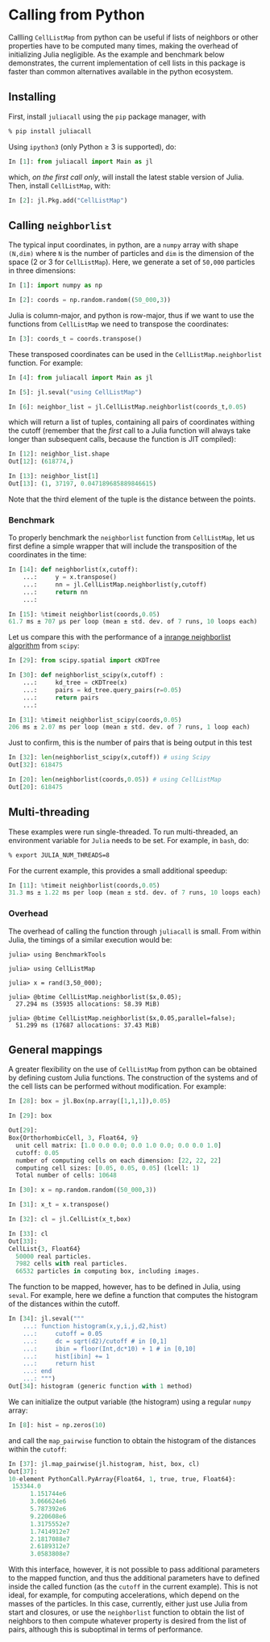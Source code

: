 # Calling from Python

Callling `CellListMap` from python can be useful if lists of neighbors or other properties have to be computed many times, making the overhead of initializing Julia negligible. As the example and benchmark below demonstrates, the current implementation of cell lists in this package is faster than common alternatives available in the python ecosystem. 

## Installing

First, install `juliacall` using the `pip` package manager, with
```bash
% pip install juliacall
```

Using `ipython3` (only Python $\geq$ 3 is supported), do:

```python
In [1]: from juliacall import Main as jl
```
which, *on the first call only*, will install the latest stable version of Julia. Then, install `CellListMap`, with:
```python
In [2]: jl.Pkg.add("CellListMap")
```

## Calling `neighborlist` 

The typical input coordinates, in python, are a `numpy` array with shape `(N,dim)` where `N` is the number of particles and `dim` is the dimension
of the space (2 or 3 for `CellListMap`). Here, we generate a set of `50,000` particles in three dimensions:
```python
In [1]: import numpy as np

In [2]: coords = np.random.random((50_000,3))
```

Julia is column-major, and python is row-major, thus if we want to use the functions from `CellListMap` we need to transpose the coordinates:
```python
In [3]: coords_t = coords.transpose()
```

These transposed coordinates can be used in the `CellListMap.neighborlist` function. For example:
```python
In [4]: from juliacall import Main as jl

In [5]: jl.seval("using CellListMap")

In [6]: neighbor_list = jl.CellListMap.neighborlist(coords_t,0.05)
```
which will return a list of tuples, containing all pairs of coordinates withing the cutoff (remember that the *first* call to a Julia function will always take longer than subsequent calls, because the function is JIT compiled):

```python
In [12]: neighbor_list.shape
Out[12]: (618774,)

In [13]: neighbor_list[1]
Out[13]: (1, 37197, 0.047189685889846615)
```
Note that the third element of the tuple is the distance between the points.

### Benchmark

To properly benchmark the `neighborlist` function from `CellListMap`, let us first define a simple wrapper that will include the transposition of the coordinates in the time:

```python
In [14]: def neighborlist(x,cutoff):
    ...:     y = x.transpose()
    ...:     nn = jl.CellListMap.neighborlist(y,cutoff)
    ...:     return nn
    ...:

In [15]: %timeit neighborlist(coords,0.05)
61.7 ms ± 707 µs per loop (mean ± std. dev. of 7 runs, 10 loops each)
```

Let us compare this with the performance of a [inrange neighborlist algorithm](https://docs.scipy.org/doc/scipy/reference/generated/scipy.spatial.cKDTree.query_ball_tree.html) from `scipy`:

```python
In [29]: from scipy.spatial import cKDTree

In [30]: def neighborlist_scipy(x,cutoff) : 
    ...:     kd_tree = cKDTree(x)  
    ...:     pairs = kd_tree.query_pairs(r=0.05)  
    ...:     return pairs 
    ...:

In [31]: %timeit neighborlist_scipy(coords,0.05)
206 ms ± 2.07 ms per loop (mean ± std. dev. of 7 runs, 1 loop each)
```

Just to confirm, this is the number of pairs that is being output in this test
```python
In [32]: len(neighborlist_scipy(x,cutoff)) # using Scipy
Out[32]: 618475

In [20]: len(neighborlist(coords,0.05)) # using CellListMap
Out[20]: 618475
```

## Multi-threading

These examples were run single-threaded. To run multi-threaded, an environment variable for `Julia` needs to be set. For example,
in `bash`, do:
```bash
% export JULIA_NUM_THREADS=8
```

For the current example, this provides a small additional speedup:
```python
In [11]: %timeit neighborlist(coords,0.05)
31.3 ms ± 1.22 ms per loop (mean ± std. dev. of 7 runs, 10 loops each)
```

### Overhead

The overhead of calling the function through `juliacall`  is small. From within Julia, the timings of a similar execution would be:
```julia-repl
julia> using BenchmarkTools

julia> using CellListMap

julia> x = rand(3,50_000);

julia> @btime CellListMap.neighborlist($x,0.05);
  27.294 ms (35935 allocations: 58.39 MiB)

julia> @btime CellListMap.neighborlist($x,0.05,parallel=false);
  51.299 ms (17687 allocations: 37.43 MiB)
```

## General mappings

A greater flexibility on the use of `CellListMap` from python can be obtained by defining custom Julia functions. The construction of the systems and of the cell lists can be performed without modification. For example:

```python
In [28]: box = jl.Box(np.array([1,1,1]),0.05)

In [29]: box

Out[29]: 
Box{OrthorhombicCell, 3, Float64, 9}
  unit cell matrix: [1.0 0.0 0.0; 0.0 1.0 0.0; 0.0 0.0 1.0]
  cutoff: 0.05
  number of computing cells on each dimension: [22, 22, 22]
  computing cell sizes: [0.05, 0.05, 0.05] (lcell: 1)
  Total number of cells: 10648
```

```python
In [30]: x = np.random.random((50_000,3))

In [31]: x_t = x.transpose()

In [32]: cl = jl.CellList(x_t,box)

In [33]: cl
Out[33]: 
CellList{3, Float64}
  50000 real particles.
  7982 cells with real particles.
  66532 particles in computing box, including images.
```

The function to be mapped, however, has to be defined in Julia, using `seval`. For example, here we define a function that computes the histogram of the distances within the cutoff. 

```python
In [34]: jl.seval("""  
    ...: function histogram(x,y,i,j,d2,hist) 
    ...:     cutoff = 0.05 
    ...:     dc = sqrt(d2)/cutoff # in [0,1] 
    ...:     ibin = floor(Int,dc*10) + 1 # in [0,10] 
    ...:     hist[ibin] += 1 
    ...:     return hist 
    ...: end 
    ...: """)
Out[34]: histogram (generic function with 1 method)
```

We can initialize the output variable (the histogram) using a regular `numpy` array: 

```python
In [8]: hist = np.zeros(10)
```

and call the `map_pairwise` function to obtain the histogram of the distances within the `cutoff`:

```python
In [37]: jl.map_pairwise(jl.histogram, hist, box, cl)
Out[37]: 
10-element PythonCall.PyArray{Float64, 1, true, true, Float64}:
 153344.0
      1.151744e6
      3.066624e6
      5.787392e6
      9.220608e6
      1.3175552e7
      1.7414912e7
      2.1817088e7
      2.6189312e7
      3.0583808e7
```

With this interface, however, it is not possible to pass additional parameters to the mapped function, and thus the additional parameters have to defined inside the called function (as the `cutoff` in the current example). This is not ideal, for example, for computing accelerations, which depend on the masses of the particles. In this case, currently, either just use Julia from start and closures, or use the `neighborlist`  function to obtain the list of neighbors to then compute whatever property is desired from the list of pairs, although this is suboptimal in terms of performance.  




